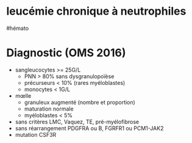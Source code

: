 # leucémie chronique à neutrophiles
#hémato 



# Diagnostic (OMS 2016)


- sangleucocytes >= 25G/L 
    - PNN > 80% sans dysgranulopoïèse 
    - précurseurs < 10% (rares myéloblastes) 
    - monocytes < 1G/L 
- mœlle
    - granuleux augmenté (nombre et proportion) 
    - maturation normale 
    - myéloblastes < 5% 
- sans critères LMC, Vaquez, TE, pré-myélofibrose 
- sans réarrangement PDGFRA ou B, FGRFR1 ou PCM1-JAK2 
- mutation CSF3R 

